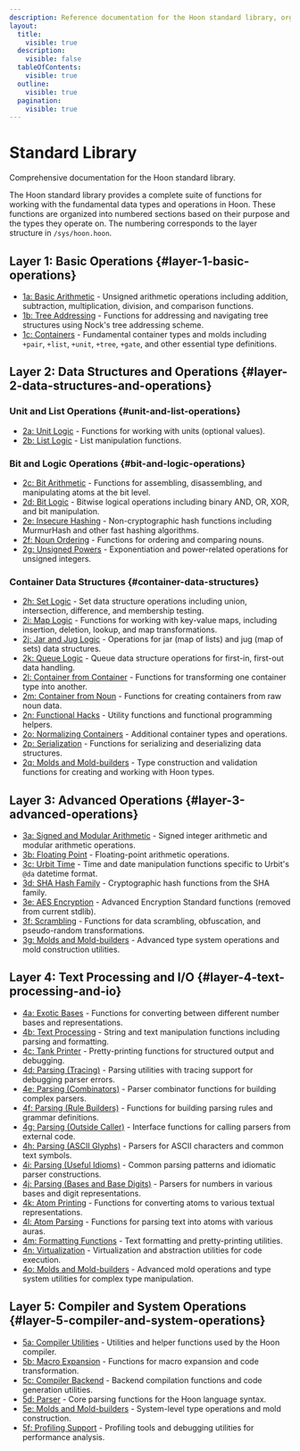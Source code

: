 ```yaml
---
description: Reference documentation for the Hoon standard library, organized by layer from basic arithmetic to advanced compiler operations and text processing.
layout:
  title:
    visible: true
  description:
    visible: false
  tableOfContents:
    visible: true
  outline:
    visible: true
  pagination:
    visible: true
---
```


# Standard Library

Comprehensive documentation for the Hoon standard library.

The Hoon standard library provides a complete suite of functions for working with the fundamental data types and operations in Hoon. These functions are organized into numbered sections based on their purpose and the types they operate on. The numbering corresponds to the layer structure in `/sys/hoon.hoon`.

## Layer 1: Basic Operations {#layer-1-basic-operations}
- [1a: Basic Arithmetic](./1a.md) - Unsigned arithmetic operations including addition, subtraction, multiplication, division, and comparison functions.
- [1b: Tree Addressing](./1b.md) - Functions for addressing and navigating tree structures using Nock's tree addressing scheme.
- [1c: Containers](./1c.md) - Fundamental container types and molds including `+pair`, `+list`, `+unit`, `+tree`, `+gate`, and other essential type definitions.

## Layer 2: Data Structures and Operations {#layer-2-data-structures-and-operations}

### Unit and List Operations {#unit-and-list-operations}
- [2a: Unit Logic](./2a.md) - Functions for working with units (optional values).
- [2b: List Logic](./2b.md) - List manipulation functions.

### Bit and Logic Operations {#bit-and-logic-operations}
- [2c: Bit Arithmetic](./2c.md) - Functions for assembling, disassembling, and manipulating atoms at the bit level.
- [2d: Bit Logic](./2d.md) - Bitwise logical operations including binary AND, OR, XOR, and bit manipulation.
- [2e: Insecure Hashing](./2e.md) - Non-cryptographic hash functions including MurmurHash and other fast hashing algorithms.
- [2f: Noun Ordering](./2f.md) - Functions for ordering and comparing nouns.
- [2g: Unsigned Powers](./2g.md) - Exponentiation and power-related operations for unsigned integers.

### Container Data Structures {#container-data-structures}
- [2h: Set Logic](./2h.md) - Set data structure operations including union, intersection, difference, and membership testing.
- [2i: Map Logic](./2i.md) - Functions for working with key-value maps, including insertion, deletion, lookup, and map transformations.
- [2j: Jar and Jug Logic](./2j.md) - Operations for jar (map of lists) and jug (map of sets) data structures.
- [2k: Queue Logic](./2k.md) - Queue data structure operations for first-in, first-out data handling.
- [2l: Container from Container](./2l.md) - Functions for transforming one container type into another.
- [2m: Container from Noun](./2m.md) - Functions for creating containers from raw noun data.
- [2n: Functional Hacks](./2n.md) - Utility functions and functional programming helpers.
- [2o: Normalizing Containers](./2o.md) - Additional container types and operations.
- [2p: Serialization](./2p.md) - Functions for serializing and deserializing data structures.
- [2q: Molds and Mold-builders](2q.md) - Type construction and validation functions for creating and working with Hoon types.

## Layer 3: Advanced Operations {#layer-3-advanced-operations}

- [3a: Signed and Modular Arithmetic](./3a.md) - Signed integer arithmetic and modular arithmetic operations.
- [3b: Floating Point](./3b.md) - Floating-point arithmetic operations.
- [3c: Urbit Time](./3c.md) - Time and date manipulation functions specific to Urbit's `@da` datetime format.
- [3d: SHA Hash Family](./3d.md) - Cryptographic hash functions from the SHA family.
- [3e: AES Encryption](./3e.md) - Advanced Encryption Standard functions (removed from current stdlib).
- [3f: Scrambling](./3f.md) - Functions for data scrambling, obfuscation, and pseudo-random transformations.
- [3g: Molds and Mold-builders](3g.md) - Advanced type system operations and mold construction utilities.

## Layer 4: Text Processing and I/O {#layer-4-text-processing-and-io}

- [4a: Exotic Bases](./4a.md) - Functions for converting between different number bases and representations.
- [4b: Text Processing](./4b.md) - String and text manipulation functions including parsing and formatting.
- [4c: Tank Printer](./4c.md) - Pretty-printing functions for structured output and debugging.
- [4d: Parsing (Tracing)](4d.md) - Parsing utilities with tracing support for debugging parser errors.
- [4e: Parsing (Combinators)](4e.md) - Parser combinator functions for building complex parsers.
- [4f: Parsing (Rule Builders)](4f.md) - Functions for building parsing rules and grammar definitions.
- [4g: Parsing (Outside Caller)](4g.md) - Interface functions for calling parsers from external code.
- [4h: Parsing (ASCII Glyphs)](4h.md) - Parsers for ASCII characters and common text symbols.
- [4i: Parsing (Useful Idioms)](4i.md) - Common parsing patterns and idiomatic parser constructions.
- [4j: Parsing (Bases and Base Digits)](4j.md) - Parsers for numbers in various bases and digit representations.
- [4k: Atom Printing](./4k.md) - Functions for converting atoms to various textual representations.
- [4l: Atom Parsing](./4l.md) - Functions for parsing text into atoms with various auras.
- [4m: Formatting Functions](./4m.md) - Text formatting and pretty-printing utilities.
- [4n: Virtualization](./4n.md) - Virtualization and abstraction utilities for code execution.
- [4o: Molds and Mold-builders](./4o.md) - Advanced mold operations and type system utilities for complex type manipulation.

## Layer 5: Compiler and System Operations {#layer-5-compiler-and-system-operations}

- [5a: Compiler Utilities](./5a.md) - Utilities and helper functions used by the Hoon compiler.
- [5b: Macro Expansion](./5b.md) - Functions for macro expansion and code transformation.
- [5c: Compiler Backend](./5c.md) - Backend compilation functions and code generation utilities.
- [5d: Parser](./5d.md) - Core parsing functions for the Hoon language syntax.
- [5e: Molds and Mold-builders](./5e.md) - System-level type operations and mold construction.
- [5f: Profiling Support](./5f.md) - Profiling tools and debugging utilities for performance analysis.
